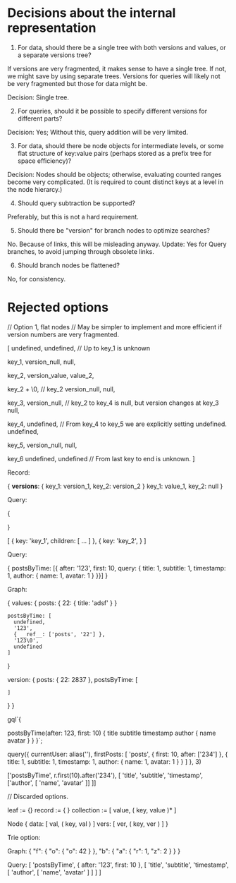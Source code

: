 # Decisions about the internal representation

1. For data, should there be a single tree with both versions and values, or a separate versions tree?

  If versions are very fragmented, it makes sense to have a single tree. If not, we might save by using separate trees. Versions for queries will likely not be very fragmented but those for data might be.

  Decision: Single tree.

2. For queries, should it be possible to specify different versions for different parts?

  Decision: Yes; Without this, query addition will be very limited.

3. For data, should there be node objects for intermediate levels, or some flat structure of key:value pairs (perhaps stored as a prefix tree for space efficiency)?

  Decision: Nodes should be objects; otherwise, evaluating counted ranges become very complicated. (It is required to count distinct keys at a level in the node hierarcy.)

4. Should query subtraction be supported?

  Preferably, but this is not a hard requirement.

5. Should there be "version" for branch nodes to optimize searches?

  No. Because of links, this will be misleading anyway.
  Update: Yes for Query branches, to avoid jumping through obsolete links.

6. Should branch nodes be flattened?

  No, for consistency.

# Rejected options

// Option 1, flat nodes
// May be simpler to implement and more efficient if version numbers are very fragmented.

[
  undefined,
  undefined, // Up to key_1 is unknown

  key_1,
  version_null,
  null,

  key_2,
  version_value,
  value_2,

  key_2 + \0,  // key_2
  version_null,
  null,

  key_3,
  version_null, // key_2 to key_4 is null, but version changes at key_3
  null,

  key_4,
  undefined,  // From key_4 to key_5 we are explicitly setting undefined.
  undefined,

  key_5,
  version_null,
  null,

  key_6
  undefined,
  undefined // From last key to end is unknown.
]

Record:

{
  __versions__: {
    key_1: version_1,
    key_2: version_2
  }
  key_1: value_1,
  key_2: null
}

Query:

{

}

[
  { key: 'key_1', children: [ ... ] },
  { key: 'key_2', }
]





Query:

{
  postsByTime: [{ after: '123', first: 10, query: {
    title: 1,
    subtitle: 1,
    timestamp: 1,
    author: {
      name: 1,
      avatar: 1
    }
  }}]
}


Graph:

{
  values: {
    posts: {
      22: {
        title: 'adsf'
      }
    }

    postsByTime: [
      undefined,
      '123',
      { __ref__: ['posts', '22'] },
      '123\0',
      undefined
    ]
  }

  version: {
    posts: {
      22: 2837
    },
    postsByTime: [

    ]
  }
}







gql`{

  postsByTime(after: 123, first: 10) {
    title
    subtitle
    timestamp
    author {
      name
      avatar
    }
  }
}`;

query({
  currentUser: alias(''),
  firstPosts: [
    'posts',
    { first: 10, after: ['234'] },
    {
      title: 1,
      subtitle: 1,
      timestamp: 1,
      author: {
        name: 1,
        avatar: 1
      }
    }
  ]
}, 3)


['postsByTime', r.first(10).after('234'), [
  'title',
  'subtitle',
  'timestamp',
  ['author', [
    'name',
    'avatar'
  ]]
]]












// Discarded options.



leaf := {}
record := {  }
collection := [
  value, ( key, value )*
]

Node {
  data: [ val, ( key, val ) ]
  vers: [ ver, ( key, ver ) ]
}

Trie option:

Graph:
{
  "f": { "o": { "o": 42 } },
  "b": { "a": { "r": 1, "z": 2 } }
}


Query:
[ 'postsByTime', { after: '123', first: 10 }, [
  'title',
  'subtitle',
  'timestamp',
  [ 'author', [
    'name',
    'avatar'
  ] ]
] ]
